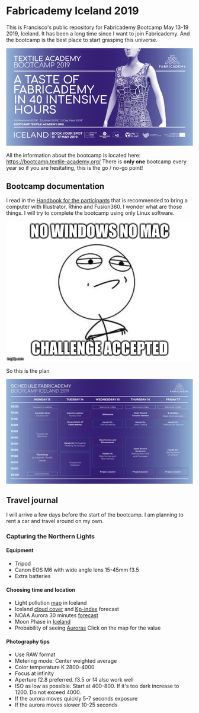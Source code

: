 # Fabricademy Iceland 2019

This is Francisco's public repository for Fabricademy Bootcamp May 13-19 2019, Iceland. It has been a long time since I want to join Fabricademy. And the bootcamp is the best place to start grasping this universe.

![](img/bootcamp-flyer-2.png)

All the information about the bootcamp is located here: https://bootcamp.textile-academy.org/ There is **only one** bootcamp every year so if you are hesitating, this is the go / no-go point!

## Bootcamp documentation

I read in the [Handbook for the participants](http://fabricademy.fabcloud.io/bootcamp2019) that is recommended to bring a computer with Illustrator, Rhino and Fusion360. I wonder what are those things. I will try to complete the bootcamp using only Linux software.

![](img/challenge.jpg)

So this is the plan

![](img/fabricademy-bootcamp-2019-schedule.png)

## Travel journal

I will arrive a few days before the start of the  bootcamp. I am planning to rent a car and travel around on my own.

### Capturing the Northern Lights

#### Equipment

- Tripod
- Canon EOS M6 with wide angle lens 15-45mm f3.5
- Extra batteries

#### Choosing time and location

- Light pollution [map](https://www.lightpollutionmap.info/#zoom=6&lat=9560212&lon=-1968356&layers=B0FFFFFTFFFF) in Iceland
- Iceland [cloud cover](https://en.vedur.is/weather/forecasts/aurora/#type=composite) and [Kp-index](http://www.spaceweatherlive.com/en/help/the-kp-index) forecast
- NOAA Aurora 30 minutes [forecast](https://www.swpc.noaa.gov/products/aurora-30-minute-forecast)
- Moon Phase in [Iceland](https://www.timeanddate.com/moon/phases/iceland/reykjavik)
- Probability of seeing [Auroras](https://earth.nullschool.net/#current/space/surface/level/anim=off/overlay=aurora/orthographic=-23.77,64.99,2787/loc=85.521,-55.393) Click on the map for the value

#### Photography tips

- Use RAW format
- Metering mode: Center weighted average
- Color temperature K 2800-4000
- Focus at infinity
- Aperture f2.8 preferred. f3.5 or f4 also work well
- ISO as low as possible. Start at 400-800. If it's too dark increase to 1200. Do not exceed 4000.
- If the aurora moves quickly 5-7 seconds exposure
- If the aurora moves slower 10-25 seconds